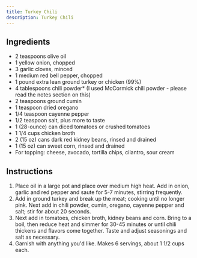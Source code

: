 ```yaml
---
title: Turkey Chili
description: Turkey Chili
---
```


## Ingredients
* 2 teaspoons olive oil
* 1 yellow onion, chopped
* 3 garlic cloves, minced
* 1 medium red bell pepper, chopped
* 1 pound extra lean ground turkey or chicken (99%)
* 4 tablespoons chili powder* (I used McCormick chili powder - please read the notes section on this)
* 2 teaspoons ground cumin
* 1 teaspoon dried oregano
* 1/4 teaspoon cayenne pepper
* 1/2 teaspoon salt, plus more to taste
* 1 (28-ounce) can diced tomatoes or crushed tomatoes
* 1 1/4 cups chicken broth
* 2 (15 oz) cans dark red kidney beans, rinsed and drained
* 1 (15 oz) can sweet corn, rinsed and drained
* For topping: cheese, avocado, tortilla chips, cilantro, sour cream

## Instructions
1. Place oil in a large pot and place over medium high heat. Add in onion, garlic and red pepper and saute for 5-7 minutes, stirring frequently. 
1. Add in ground turkey and break up the meat; cooking until no longer pink. Next add in chili powder, cumin, oregano, cayenne pepper and salt; stir for about 20 seconds.
1. Next add in tomatoes, chicken broth, kidney beans and corn. Bring to a boil, then reduce heat and simmer for 30-45 minutes or until chili thickens and flavors come together. Taste and adjust seasonings and salt as necessary. 
1. Garnish with anything you'd like. Makes 6 servings, about 1 1/2 cups each.

